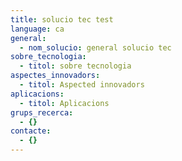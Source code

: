 ```yaml
---
title: solucio tec test
language: ca
general:
  - nom_solucio: general solucio tec
sobre_tecnologia:
  - titol: sobre tecnologia
aspectes_innovadors:
  - titol: Aspected innovadors
aplicacions:
  - titol: Aplicacions
grups_recerca:
  - {}
contacte:
  - {}
---
```


